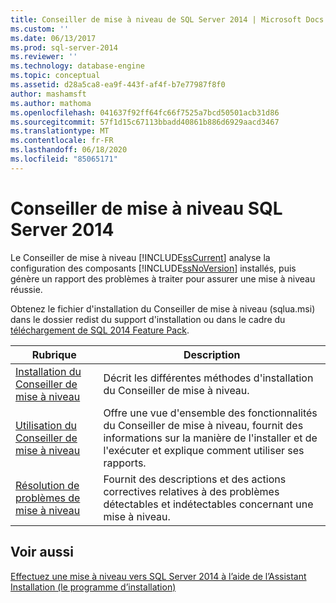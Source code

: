 ```yaml
---
title: Conseiller de mise à niveau de SQL Server 2014 | Microsoft Docs
ms.custom: ''
ms.date: 06/13/2017
ms.prod: sql-server-2014
ms.reviewer: ''
ms.technology: database-engine
ms.topic: conceptual
ms.assetid: d28a5ca8-ea9f-443f-af4f-b7e77987f8f0
author: mashamsft
ms.author: mathoma
ms.openlocfilehash: 041637f92ff64fc66f7525a7bcd50501acb31d86
ms.sourcegitcommit: 57f1d15c67113bbadd40861b886d6929aacd3467
ms.translationtype: MT
ms.contentlocale: fr-FR
ms.lasthandoff: 06/18/2020
ms.locfileid: "85065171"
---
```

# <a name="sql-server-2014-upgrade-advisor"></a>Conseiller de mise à niveau SQL Server 2014
  Le Conseiller de mise à niveau [!INCLUDE[ssCurrent](../../includes/sscurrent-md.md)] analyse la configuration des composants [!INCLUDE[ssNoVersion](../../includes/ssnoversion-md.md)] installés, puis génère un rapport des problèmes à traiter pour assurer une mise à niveau réussie.  
  
 Obtenez le fichier d'installation du Conseiller de mise à niveau (sqlua.msi) dans le dossier redist du support d'installation ou dans le cadre du [téléchargement de SQL 2014 Feature Pack](https://www.microsoft.com/download/details.aspx?id=42295).  
  
|Rubrique|Description|  
|-----------|-----------------|  
|[Installation du Conseiller de mise à niveau](../../../2014/sql-server/install/installing-upgrade-advisor.md)|Décrit les différentes méthodes d'installation du Conseiller de mise à niveau.|  
|[Utilisation du Conseiller de mise à niveau](../../../2014/sql-server/install/working-with-upgrade-advisor.md)|Offre une vue d'ensemble des fonctionnalités du Conseiller de mise à niveau, fournit des informations sur la manière de l'installer et de l'exécuter et explique comment utiliser ses rapports.|  
|[Résolution de problèmes de mise à niveau](../../../2014/sql-server/install/resolving-upgrade-issues.md)|Fournit des descriptions et des actions correctives relatives à des problèmes détectables et indétectables concernant une mise à niveau.|  
  
## <a name="see-also"></a>Voir aussi  
 [Effectuez une mise à niveau vers SQL Server 2014 à l’aide de l’Assistant Installation &#40;le programme d’installation&#41;](../../database-engine/install-windows/upgrade-sql-server-using-the-installation-wizard-setup.md)  
  
  
